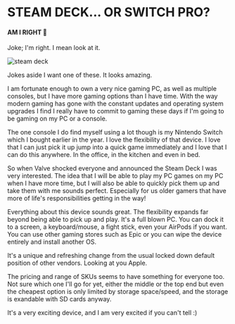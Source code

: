 # STEAM DECK... OR SWITCH PRO?

#### AM I RIGHT 🤣

Joke; I'm right. I mean look at it.

![steam deck](https://cdn.cloudflare.steamstatic.com/steamdeck/images/steamdeck_photo_skus.png)

Jokes aside I want one of these. It looks amazing.  

I am fortunate enough to own a very nice gaming PC, as well as multiple consoles, but I have more gaming options than I 
have time.  With the way modern gaming has gone with the constant updates and operating system upgrades I find I really
have to commit to gaming these days if I'm going to be gaming on my PC or a console.

The one console I do find myself using a lot though is my Nintendo Switch which I bought earlier in the year.  I love the
flexibility of that device.  I love that I can just pick it up jump into a quick game immediately and I love that I can 
do this anywhere.  In the office, in the kitchen and even in bed.

So when Valve shocked everyone and announced the Steam Deck I was very interested.  The idea that I will be able to 
play my PC games on my PC when I have more time, but I will also be able to quickly pick them up and take them with me 
sounds perfect. Especially for us older gamers that have more of life's responsibilities getting in the way!

Everything about this device sounds great. The flexibility expands far beyond being able to pick up and play.  It's a full
blown PC.  You can dock it to a screen, a keyboard/mouse, a fight stick, even your AirPods if you want.  You can use other
gaming stores such as Epic or you can wipe the device entirely and install another OS.  

It's a unique and refreshing change from the usual locked down default position of other vendors. Looking at you Apple.

The pricing and range of SKUs seems to have something for everyone too.  Not sure which one I'll go for yet, either the 
middle or the top end but even the cheapest option is only limited by storage space/speed, and the storage is exandable
with SD cards anyway. 

It's a very exciting device, and I am very excited if you can't tell :) 